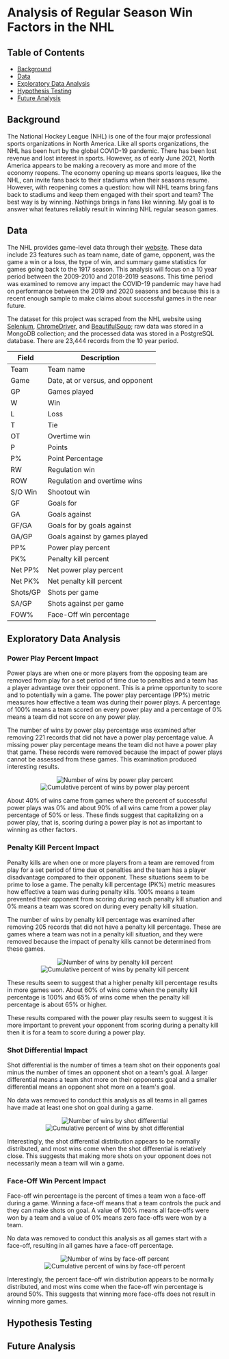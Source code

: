 # Analysis of Regular Season Win Factors in the NHL

## Table of Contents
- [Background](#background)
- [Data](#data)
- [Exploratory Data Analysis](#exploratory-data-analysis)
- [Hypothesis Testing](#hypothesis-testing)
- [Future Analysis](#future-analysis)

## Background
The National Hockey League (NHL) is one of the four major professional sports organizations in North America. Like all sports organizations, the NHL has been hurt by the global COVID-19 pandemic. There has been lost revenue and lost interest in sports. However, as of early June 2021, North America appears to be making a recovery as more and more of the economy reopens. The economy opening up means sports leagues, like the NHL, can invite fans back to their stadiums when their seasons resume. However, with reopening comes a question: how will NHL teams bring fans back to stadiums and keep them engaged with their sport and team? The best way is by winning. Nothings brings in fans like winning. My goal is to answer what features reliably result in winning NHL regular season games.

## Data
The NHL provides game-level data through their [website](http://www.nhl.com/stats/teams). These data include 23 features such as team name, date of game, opponent, was the game a win or a loss, the type of win, and summary game statistics for games going back to the 1917 season. This analysis will focus on a 10 year period between the 2009-2010 and 2018-2019 seasons. This time period was examined to remove any impact the COVID-19 pandemic may have had on performance between the 2019 and 2020 seasons and because this is a recent enough sample to make claims about successful games in the near future.

The dataset for this project was scraped from the NHL website using [Selenium](https://www.selenium.dev/), [ChromeDriver](https://chromedriver.chromium.org/), and [BeautifulSoup](https://www.crummy.com/software/BeautifulSoup/bs4/doc/); raw data was stored in a MongoDB collection; and the processed data was stored in a PostgreSQL database. There are 23,444 records from the 10 year period.

| Field  | Description |
| ------------- | ------------- |
| Team  | Team name  |
| Game | Date, at or versus, and opponent |
| GP  | Games played |
| W  | Win |
| L  | Loss |
| T  | Tie |
| OT  | Overtime win |
| P  | Points |
| P%  | Point Percentage |
| RW  | Regulation win |
| ROW  | Regulation and overtime wins |
| S/O Win  | Shootout win |
| GF  | Goals for |
| GA  | Goals against |
| GF/GA  | Goals for by goals against |
| GA/GP  | Goals against by games played |
| PP%  | Power play percent |
| PK%  | Penalty kill percent |
| Net PP%  | Net power play percent |
| Net PK%  | Net penalty kill percent |
| Shots/GP  | Shots per game |
| SA/GP  | Shots against per game |
| FOW%  | Face-Off win percentage |

## Exploratory Data Analysis

### Power Play Percent Impact
Power plays are when one or more players from the opposing team are removed from play for a set period of time due to penalties and a team has a player advantage over their opponent. This is a prime opportunity to score and to potentially win a game. The power play percentage (PP%) metric measures how effective a team was during their power plays. A percentage of 100% means a team scored on every power play and a percentage of 0% means a team did not score on any power play.

The number of wins by power play percentage was examined after removing 221 records that did not have a power play percentage value. A missing power play percentage means the team did not have a power play that game. These records were removed because the impact of power plays cannot be assessed from these games. This examination produced interesting results.

<center>

![Number of wins by power play percent](./images/num-pp-wins.png)
![Cumulative percent of wins by power play percent](./images/cum-perc-wins-pp.png)

</center>

About 40% of wins came from games where the percent of successful power plays was 0% and about 90% of all wins came from a power play percentage of 50% or less. These finds suggest that capitalizing on a power play, that is, scoring during a power play is not as important to winning as other factors.

### Penalty Kill Percent Impact
Penalty kills are when one or more players from a team are removed from play for a set period of time due ot penalties and the team has a player disadvantage compared to their opponent. These situations seem to be prime to lose a game. The penalty kill percentage (PK%) metric measures how effective a team was during penalty kills. 100% means a team prevented their opponent from scoring during each penalty kill situation and 0% means a team was scored on during every penalty kill situation.

The number of wins by penalty kill percentage was examined after removing 205 records that did not have a penalty kill percentage. These are games where a team was not in a penalty kill situation, and they were removed because the impact of penalty kills cannot be determined from these games.

<center>

![Number of wins by penalty kill percent](./images/num-wins-pk.png)
![Cumulative percent of wins by penalty kill percent](./images/cum-perc-wins-pk.png)

</center>

These results seem to suggest that a higher penalty kill percentage results in more games won. About 60% of wins come when the penalty kill percentage is 100% and 65% of wins come when the penalty kill percentage is about 65% or higher.

These results compared with the power play results seem to suggest it is more important to prevent your opponent from scoring during a penalty kill then it is for a team to score during a power play.

### Shot Differential Impact
Shot differential is the number of times a team shot on their opponents goal minus the number of times an opponent shot on a team's goal. A larger differential means a team shot more on their opponents goal and a smaller differential means an opponent shot more on a team's goal.

No data was removed to conduct this analysis as all teams in all games have made at least one shot on goal during a game.

<center>

![Number of wins by shot differential](./images/num-wins-shot-diff.png)
![Cumulative percent of wins by shot differential](./images/cum-perc-wins-shot-diff.png)

</center>

Interestingly, the shot differential distribution appears to be normally distributed, and most wins come when the shot differential is relatively close. This suggests that making more shots on your opponent does not necessarily mean a team will win a game.

### Face-Off Win Percent Impact
Face-off win percentage is the percent of times a team won a face-off during a game. Winning a face-off means that a team controls the puck and they can make shots on goal. A value of 100% means all face-offs were won by a team and a value of 0% means zero face-offs were won by a team.

No data was removed to conduct this analysis as all games start with a face-off, resulting in all games have a face-off percentage.

<center>

![Number of wins by face-off percent](./images/num-face-off-wins.png)
![Cumulative percent of wins by face-off percent](./images/cum-perc-wins-face-off.png)

</center>

Interestingly, the percent face-off win distribution appears to be normally distributed, and most wins come when the face-off win percentage is around 50%. This suggests that winning more face-offs does not result in winning more games.

## Hypothesis Testing


## Future Analysis








